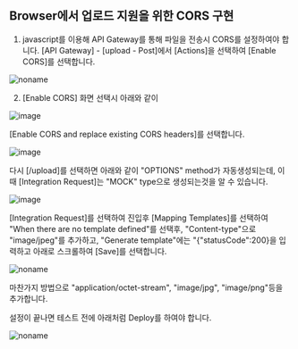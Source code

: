 ## Browser에서 업로드 지원을 위한 CORS 구현

1) javascript를 이용해 API Gateway를 통해 파일을 전송시 CORS를 설정하여야 합니다. [API Gateway] - [upload - Post]에서 [Actions]을 선택하여 [Enable CORS]를 선택합니다. 

![noname](https://user-images.githubusercontent.com/52392004/160276329-0becf4f4-e45b-4dae-822d-131df1c6175b.png)


2) [Enable CORS] 화면 선택시 아래와 같이 

![image](https://user-images.githubusercontent.com/52392004/160275563-ef4bc44a-246c-4abf-9f6c-d4f062293acf.png)

[Enable CORS and replace existing CORS headers]를 선택합니다. 

![image](https://user-images.githubusercontent.com/52392004/160275602-6d869d62-680e-4e08-aabe-1acab20c332c.png)

다시 [/upload]를 선택하면 아래와 같이 "OPTIONS" method가 자동생성되는데, 이때 [Integration Request]는 "MOCK" type으로 생성되는것을 알 수 있습니다. 

![image](https://user-images.githubusercontent.com/52392004/160275650-f78342c8-9185-4968-b7d7-43793ac74905.png)

[Integration Request]를 선택하여 진입후 [Mapping Templates]를 선택하여 "When there are no template defined"를 선택후, "Content-type"으로 "image/jpeg"를 추가하고, "Generate template"에는 "{"statusCode":200}을 입력하고 아래로 스크롤하여 [Save]를 선택합니다. 

![noname](https://user-images.githubusercontent.com/52392004/160275920-86f5618d-e2ee-4929-a41a-5275b7422019.png)

마찬가지 방법으로 "application/octet-stream", "image/jpg", "image/png"등을 추가합니다.

설정이 끝나면 테스트 전에 아래처럼 Deploy를 하여야 합니다.

![noname](https://user-images.githubusercontent.com/52392004/160276075-463b3183-e6f2-4d43-a346-984c0558b1f8.png)



